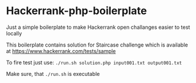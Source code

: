 # Hackerrank-php-boilerplate
Just a simple boilerplate to make Hackerrank open challanges easier to test locally

This boilerplate contains solution for Staircase challenge which is available at https://www.hackerrank.com/tests/sample

To fire test just use: ```./run.sh solution.php input001.txt output001.txt ```

Make sure, that ```./run.sh``` is executable